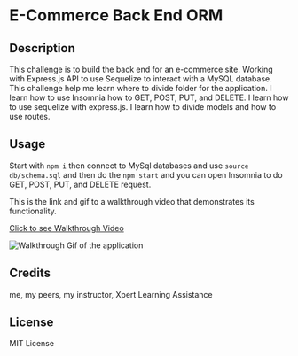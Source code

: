 # E-Commerce Back End ORM

## Description

This challenge is to build the back end for an e-commerce site. Working with Express.js API to use Sequelize to interact with a MySQL database. This challenge help me learn where to divide folder for the application. I learn how to use Insomnia how to GET, POST, PUT, and DELETE. I learn how to use sequelize with express.js. I learn how to divide models and how to use routes.

## Usage

Start with `npm i` then connect to MySql databases and use `source db/schema.sql` and then do the `npm start` and you can open Insomnia to do GET, POST, PUT, and DELETE request.

This is the link and gif to a walkthrough video that demonstrates its functionality.

[Click to see Walkthrough Video](https://drive.google.com/file/d/1oJeWxCwwQBJM8k7WH5ysqO6Wu65gFYUD/view)

![Walkthrough Gif of the application]()

## Credits

me, my peers, my instructor, Xpert Learning Assistance

## License

MIT License
